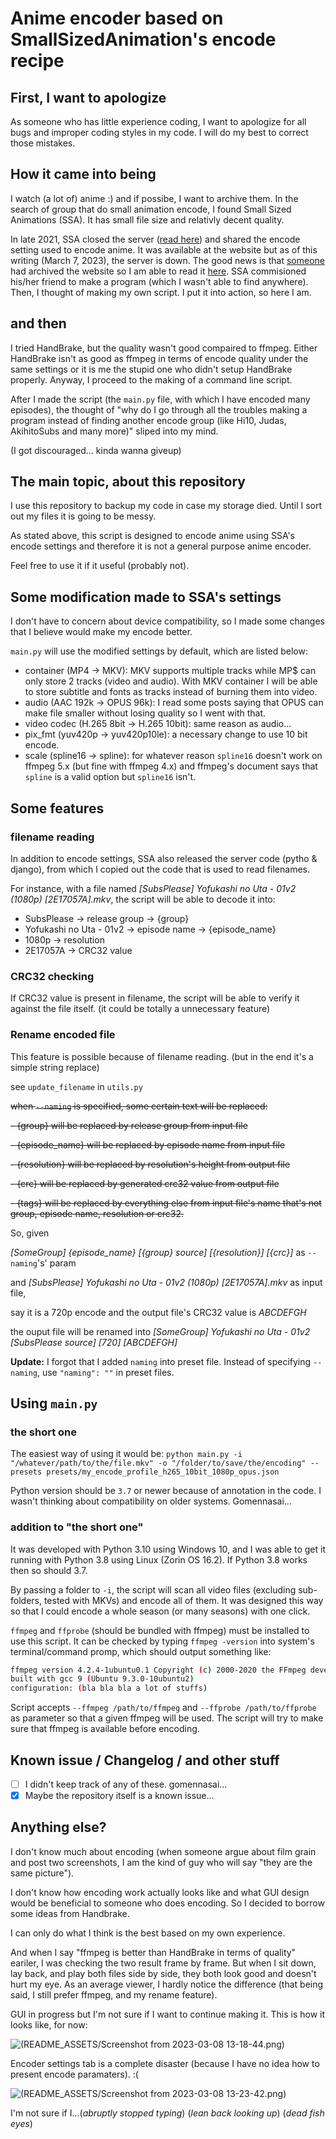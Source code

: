 # Anime encoder based on SmallSizedAnimation's encode recipe

## First, I want to apologize

 As someone who has little experience coding, I want to apologize for all bugs and improper coding styles in my code. I will do my best to correct those mistakes.

## How it came into being

 I watch (a lot of) anime :) and if possibe, I want to archive them. In the search of group that do small animation encode, I found Small Sized Animations (SSA). It has small file size and relativly decent quality.

 In late 2021, SSA closed the server ([read here](https://ny.iss.one/view/1445824#com-1)) and shared the encode setting used to encode anime. It was available at the website but as of this writing (March 7, 2023), the server is down. The good news is that [someone](https://ny.iss.one/view/1445824#com-17) had archived the website so I am able to read it [here](https://pastebin.com/JmWGsEng). SSA commisioned his/her friend to make a program (which I wasn't able to find anywhere). Then, I thought of making my own script. I put it into action, so here I am.

## and then

 I tried HandBrake, but the quality wasn't good compaired to ffmpeg. Either HandBrake isn't as good as ffmpeg in terms of encode quality under the same settings or it is me the stupid one who didn't setup HandBrake properly. Anyway, I proceed to the making of a command line script.

 After I made the script (the `main.py` file, with which I have encoded many episodes), the thought of "why do I go through all the troubles making a program instead of finding another encode group (like Hi10, Judas, AkihitoSubs and many more)" sliped into my mind.

 (I got discouraged... kinda wanna giveup)

## The main topic, about this repository

 I use this repository to backup my code in case my storage died. Until I sort out my files it is going to be messy.

 As stated above, this script is designed to encode anime using SSA's encode settings and therefore it is not a general purpose anime encoder.

 Feel free to use it if it useful (probably not).

## Some modification made to SSA's settings

 I don't have to concern about device compatibility, so I made some changes that I believe would make my encode better.

 `main.py` will use the modified settings by default, which are listed below:

- container (MP4 -> MKV): MKV supports multiple tracks while MP$ can only store 2 tracks (video and audio). With MKV container I will be able to store subtitle and fonts as tracks instead of burning them into video.
- audio (AAC 192k -> OPUS 96k): I read some posts saying that OPUS can make file smaller without losing quality so I went with that.
- video codec (H.265 8bit -> H.265 10bit): same reason as audio...
- pix_fmt (yuv420p -> yuv420p10le): a necessary change to use 10 bit encode.
- scale (spline16 -> spline): for whatever reason `spline16` doesn't work on ffmpeg 5.x (but fine with ffmpeg 4.x) and ffmpeg's document says that `spline` is a valid option but `spline16` isn't.

## Some features

### filename reading

 In addition to encode settings, SSA also released the server code (pytho & django), from which I copied out the code that is used to read filenames.

 For instance, with a file named *[SubsPlease] Yofukashi no Uta - 01v2 (1080p) [2E17057A].mkv*, the script will be able to decode it into:

- SubsPlease -> release group -> {group}
- Yofukashi no Uta - 01v2 -> episode name -> {episode_name}
- 1080p -> resolution
- 2E17057A -> CRC32 value

### CRC32 checking

 If CRC32 value is present in filename, the script will be able to verify it against the file itself. (it could be totally a unnecessary feature)

### Rename encoded file

 This feature is possible because of filename reading. (but in the end it's a simple string replace)

 see `update_filename` in `utils.py`

 ~~when `--naming` is specified, some certain text will be replaced:~~

~~- {group} will be replaced by release group from input file~~

~~- {episode_name} will be replaced by episode name from input file~~

~~- {resolution} will be replaced by resolution's height from output file~~

~~- {crc} will be replaced by generated crc32 value from output file~~

~~- {tags} will be replaced by everything else from input file's name that's not group, episode name, resolution or crc32.~~

 So, given

 *[SomeGroup] {episode_name} [{group} source] [{resolution}] [{crc}]* as `--naming`'s' param

 and *[SubsPlease] Yofukashi no Uta - 01v2 (1080p) [2E17057A].mkv* as input file,

 say it is a 720p encode and the output file's CRC32 value is *ABCDEFGH*

 the ouput file will be renamed into *[SomeGroup] Yofukashi no Uta - 01v2 [SubsPlease source] [720] [ABCDEFGH]*

 **Update:** I forgot that I added `naming` into preset file. Instead of specifying `--naming`, use `"naming": ""` in preset files.

## Using `main.py`

### the short one

 The easiest way of using it would be: `python main.py -i "/whatever/path/to/the/file.mkv" -o "/folder/to/save/the/encoding" --presets presets/my_encode_profile_h265_10bit_1080p_opus.json`

 Python version should be `3.7` or newer because of annotation in the code. I wasn't thinking about compatibility on older systems. Gomennasai...

### addition to "the short one"

 It was developed with Python 3.10 using Windows 10, and I was able to get it running with Python 3.8 using Linux (Zorin OS 16.2). If Python 3.8 works then so should 3.7.

 By passing a folder to `-i`, the script will scan all video files (excluding sub-folders, tested with MKVs) and encode all of them. It was designed this way so that I could encode a whole season (or many seasons) with one click.

 `ffmpeg` and `ffprobe` (should be bundled with ffmpeg) must be installed to use this script. It can be checked by typing `ffmpeg -version` into system's terminal/command promp, which should output something like:

 ```bash
ffmpeg version 4.2.4-1ubuntu0.1 Copyright (c) 2000-2020 the FFmpeg developers
built with gcc 9 (Ubuntu 9.3.0-10ubuntu2)
configuration: (bla bla bla a lot of stuffs)
 ```

 Script accepts `--ffmpeg /path/to/ffmpeg` and `--ffprobe /path/to/ffprobe` as parameter so that a given ffmpeg will be used. The script will try to make sure that ffmpeg is available before encoding.

## Known issue / Changelog / and other stuff

- [ ] I didn't keep track of any of these. gomennasai...
- [x] Maybe the repository itself is a known issue...

## Anything else?

 I don't know much about encoding (when someone argue about film grain and post two screenshots, I am the kind of guy who will say "they are the same picture").

 I don't know how encoding work actually looks like and what GUI design would be beneficial to someone who does encoding. So I decided to borrow some ideas from Handbrake.

 I can only do what I think is the best based on my own experience.

 And when I say "ffmpeg is better than HandBrake in terms of quality" eariler, I was checking the two result frame by frame. But when I sit down, lay back, and play both files side by side, they both look good and doesn't hurt my eye. As an average viewer, I hardly notice the difference (that being said, I still prefer ffmpeg, and my rename feature).

 GUI in progress but I'm not sure if I want to continue making it. This is how it looks like, for now:

 ![(README_ASSETS/Screenshot from 2023-03-08 13-18-44.png)](https://github.com/Blake57H/python-encode/blob/4702eb124c12cdadab74015377d78d00c3740733/README_ASSETS/Screenshot%20from%202023-03-08%2013-18-44.png)

 Encoder settings tab is a complete disaster (because I have no idea how to present encode paramaters). :(

![(README_ASSETS/Screenshot from 2023-03-08 13-23-42.png)](https://github.com/Blake57H/python-encode/blob/4702eb124c12cdadab74015377d78d00c3740733/README_ASSETS/Screenshot%20from%202023-03-08%2013-23-42.png)

 I'm not sure if I...(*abruptly stopped typing*) (*lean back looking up*) (*dead fish eyes*)
